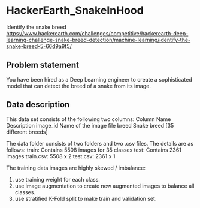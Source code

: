 # HackerEarth_SnakeInHood
Identify the snake breed
https://www.hackerearth.com/challenges/competitive/hackerearth-deep-learning-challenge-snake-breed-detection/machine-learning/identify-the-snake-breed-5-66d9a9f5/

## Problem statement
You have been hired as a Deep Learning engineer to create a sophisticated model that can detect the breed of a snake from its image.

## Data description

This data set consists of the following two columns:
	Column Name 	Description
	image_id 	Name of the image file
	breed 	Snake breed [35 different breeds]

The data folder consists of two folders and two .csv files. The details are as follows:
	train: Contains 5508 images for 35 classes 
	test: Contains 2361 images
	train.csv: 5508 x 2
	test.csv: 2361 x 1


The training data images are highly skewed / imbalance:

1) use training weight for each class.
2) use image augmentation to create new augmented images to balance all classes.
3) use stratified K-Fold split to make train and validation set.



